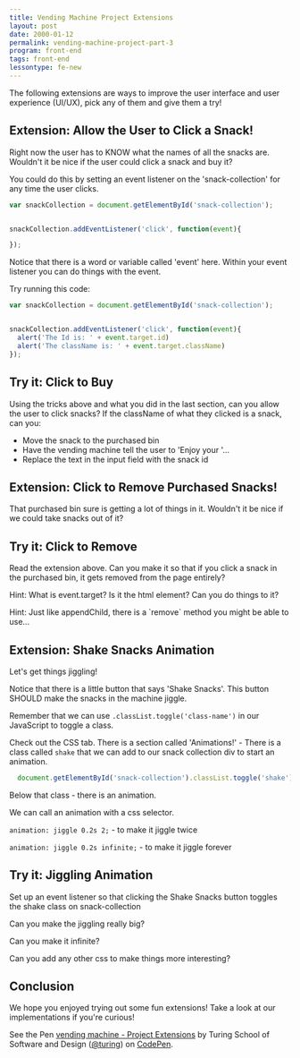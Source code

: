 ```yaml
---
title: Vending Machine Project Extensions
layout: post
date: 2000-01-12
permalink: vending-machine-project-part-3
program: front-end
tags: front-end
lessontype: fe-new
---
```


The following extensions are ways to improve the user interface and user experience (UI/UX), pick any of them and give them a try!

## Extension: Allow the User to Click a Snack!

Right now the user has to KNOW what the names of all the snacks are. Wouldn't it be nice if the user could click a snack and buy it?

You could do this by setting an event listener on the 'snack-collection' for any time the user clicks.

```js
var snackCollection = document.getElementById('snack-collection');


snackCollection.addEventListener('click', function(event){

});
```

Notice that there is a word or variable called 'event' here. Within your event listener you can do things with the event.

Try running this code:

```js
var snackCollection = document.getElementById('snack-collection');


snackCollection.addEventListener('click', function(event){
  alert('The Id is: ' + event.target.id)
  alert('The className is: ' + event.target.className)
});
```

<div class="try-it">
  <h2>Try it: Click to Buy</h2>
  
  <p>Using the tricks above and what you did in the last section, can you allow the user to click snacks? If the className of what they clicked is a snack, can you: </p>

  <ul>
    <li>Move the snack to the purchased bin</li>
    <li>Have the vending machine tell the user to 'Enjoy your '...</li>
    <li>Replace the text in the input field with the snack id</li>
  </ul>
</div>

## Extension: Click to Remove Purchased Snacks!

  That purchased bin sure is getting a lot of things in it. Wouldn't it be nice if we could take snacks out of it?
 
 <div class="try-it">
  <h2>Try it: Click to Remove</h2>
  
  <p>Read the extension above. Can you make it so that if you click a snack in the purchased bin, it gets removed from the page entirely?</p>

  <p>Hint: What is event.target? Is it the html element? Can you do things to it?</p>

  <p>Hint: Just like appendChild, there is a `remove` method you might be able to use...</p> 
</div>

## Extension: Shake Snacks Animation

Let's get things jiggling!

Notice that there is a little button that says 'Shake Snacks'. This button SHOULD make the snacks in the machine jiggle.

Remember that we can use `.classList.toggle('class-name')` in our JavaScript to toggle a class. 

Check out the CSS tab. There is a section called 'Animations!' - There is a class called `shake` that we can add to our snack collection div to start an animation.

```js
  document.getElementById('snack-collection').classList.toggle('shake');
```

Below that class - there is an animation.

We can call an animation with a css selector. 

`animation: jiggle 0.2s 2;` - to make it jiggle twice

`animation: jiggle 0.2s infinite;` - to make it jiggle forever

 <div class="try-it">
  <h2>Try it: Jiggling Animation</h2>
  
  <p> Set up an event listener so that clicking the Shake Snacks button toggles the shake class on snack-collection</p>

  <p>Can you make the jiggling really big?</p>

  <p>Can you make it infinite?</p>

  <p>Can you add any other css to make things more interesting?</p>
</div>

## Conclusion

We hope you enjoyed trying out some fun extensions! Take a look at our implementations if you're curious!

<p data-height="300" data-theme-id="23788" data-slug-hash="OmVLqJ" data-default-tab="html,result" data-user="turing" data-embed-version="2" data-pen-title="vending machine - Project Extensions" data-preview="true" class="codepen">See the Pen <a href="http://codepen.io/team/turing/pen/OmVLqJ/">vending machine - Project Extensions</a> by Turing School of Software and Design (<a href="http://codepen.io/turing">@turing</a>) on <a href="http://codepen.io">CodePen</a>.</p>
<script async src="https://production-assets.codepen.io/assets/embed/ei.js"></script>

